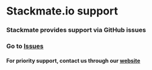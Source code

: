# Stackmate.io support

### Stackmate provides support via GitHub issues

### Go to [Issues](https://github.com/stackmate-io/support/issues)

#### For priority support, contact us through our [website](https://stackmate.io)
